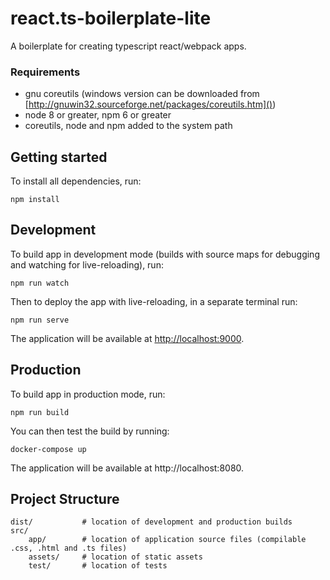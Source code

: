 # react.ts-boilerplate-lite

A boilerplate for creating typescript react/webpack apps.

### Requirements

* gnu coreutils (windows version can be downloaded from [http://gnuwin32.sourceforge.net/packages/coreutils.htm]())
* node 8 or greater, npm 6 or greater
* coreutils, node and npm added to the system path

## Getting started

To install all dependencies, run:

```
npm install
```

## Development

To build app in development mode (builds with source maps for debugging and watching for live-reloading), run:

```
npm run watch
```

Then to deploy the app with live-reloading, in a separate terminal run:

```
npm run serve
```

The application will be available at [http://localhost:9000]().

## Production

To build app in production mode, run:

```
npm run build
```

You can then test the build by running:

```
docker-compose up
```

The application will be available at http://localhost:8080.

## Project Structure

```
dist/           # location of development and production builds
src/
    app/        # location of application source files (compilable .css, .html and .ts files)
    assets/     # location of static assets
    test/       # location of tests
```
